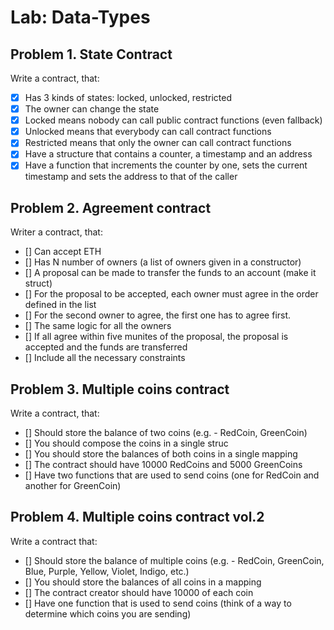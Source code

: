# Lab: Data-Types

## Problem 1. State Contract

Write a contract, that:
 - [x] Has 3 kinds of states: locked, unlocked, restricted
 - [x] The owner can change the state
 - [x] Locked means nobody can call public contract functions (even fallback)
 - [x] Unlocked means that everybody can call contract functions
 - [x] Restricted means that only the owner can call contract functions
 - [x] Have a structure that contains a counter, a timestamp and an address
 - [x] Have a function that increments the counter by one, sets the current timestamp
 and sets the address to that of the caller

 ## Problem 2. Agreement contract

 Writer a contract, that:
- [] Can accept ETH
- [] Has N number of owners (a list of owners given in a constructor)
- [] A proposal can be made to transfer the funds to an account (make it struct)
- [] For the proposal to be accepted, each owner must agree in the order defined in the list
 - [] For the second owner to agree, the first one has to agree first.
 - [] The same logic for all the owners
- [] If all agree within five munites of the proposal, the proposal is accepted and the funds are transferred
- [] Include all the necessary constraints

 ## Problem 3. Multiple coins contract
 
 Write a contract, that:
- [] Should store the balance of two coins (e.g. - RedCoin, GreenCoin)
 - [] You should compose the coins in a single struc
 - [] You should store the balances of both coins in a single mapping
- [] The contract should have 10000 RedCoins and 5000 GreenCoins
- [] Have two functions that are used to send coins (one for RedCoin and another for GreenCoin)

 ## Problem 4. Multiple coins contract vol.2


Write a contract that:
- [] Should store the balance of multiple coins (e.g. - RedCoin, GreenCoin, Blue, Purple, Yellow, Violet, Indigo, etc.)
 - [] You should store the balances of all coins in a mapping
- [] The contract creator should have 10000 of each coin
- [] Have one function that is used to send coins (think of a way to determine which coins you are sending)